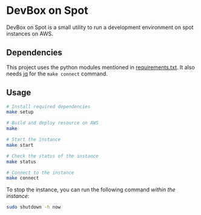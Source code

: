 DevBox on Spot
==============

DevBox on Spot is a small utility to run a development environment on spot instances on AWS.

## Dependencies

This project uses the python modules mentioned in [requirements.txt](requirements.txt). It also needs [jq](https://stedolan.github.io/jq/) for the `make connect` command.

## Usage

```bash
# Install required dependencies
make setup

# Build and deploy resource on AWS
make

# Start the instance
make start

# Check the status of the instance
make status

# Connect to the instance
make connect
```

To stop the instance, you can run the following command _within the instance_:

```bash
sudo shutdown -h now
```